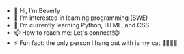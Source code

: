 - 👋 Hi, I’m Beverly
- 👀 I’m interested in learning programming (SWE)
- 🌱 I’m currently learning Python, HTML, and CSS.
- 📫 How to reach me: Let's connect!😄 
- ⚡ Fun fact: the only person I hang out with is my cat 🦁🧍🏻‍♀️

<!---
Beverly444/Beverly444 is a ✨ special ✨ repository because its `README.md` (this file) appears on your GitHub profile.
You can click the Preview link to take a look at your changes.
--->
